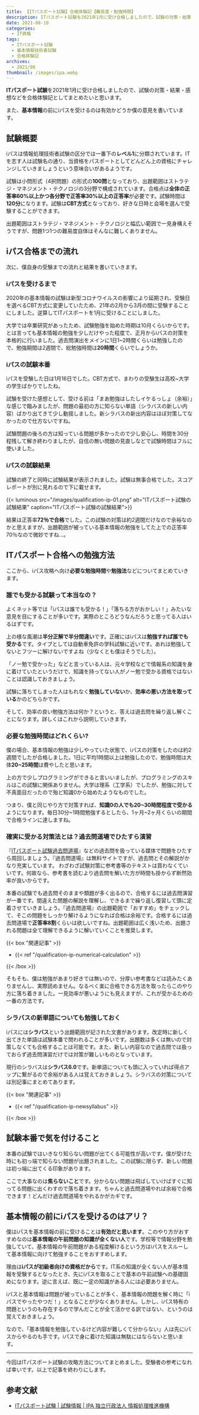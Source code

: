 ```yaml
---
title: 【ITパスポート試験】合格体験記【難易度・勉強時間】
description: ITパスポート試験を2021年1月に受け合格しましたので、試験の対策・結果・感想などを合格体験記としてまとめたいと思います。
date: 2021-08-10
categories: 
  - IT資格
tags: 
  - ITパスポート試験
  - 基本情報技術者試験
  - 合格体験記
archives: 
  - 2021/08
thumbnail: /images/ipa.webp
---
```


**ITパスポート試験**を2021年1月に受け合格しましたので、試験の対策・結果・感想などを合格体験記としてまとめたいと思います。

<!--more-->

また、**基本情報**の前にiパスを受けるのは有効かどうか僕の意見を書いています。

## 試験概要

iパスは情報処理技術者試験の区分では一番下の**レベル1**に分類されています。ITを志す人は試験名の通り、当資格をパスポートとしてどんどん上の資格にチャレンジしていきましょうという意味合いがあるようです。

試験は小問形式（4択問題）の形式の**100問**となっており、出題範囲はストラテジ・マネジメント・テクノロジの3分野で構成されています。合格点は**全体の正答率60%以上かつ各分野で正答率30%以上の正答率**が必要です。試験時間は**120分**になります。試験は**CBT方式**となっており、好きな日時と会場を選んで受験することができます。

出題範囲はストラテジ・マネジメント・テクノロジと幅広い範囲で一見身構えそうですが、問題1つ1つの難易度自体はそんなに難しくありません。

## iパス合格までの流れ

次に、僕自身の受験までの流れと結果を書いていきます。

### iパスを受けるまで

2020年の基本情報の試験は新型コロナウイルスの影響により延期され、受験日を選べるCBT方式に変更していたため、21年の2月から3月の間に受験することにしました。逆算してITパスポートを1月に受けることにしました。

大学では卒業研究があったため、試験勉強を始めた時期は10月くらいからです。とは言っても基本情報の勉強を少しだけやった程度で、正月からiパスの対策を本格的に行いました。過去問演出をメインに1日1~2時間くらいは勉強したので、勉強期間は2週間で、総勉強時間は**20時間**くらいでしょうか。

### iパスの試験本番

iパスを受験した日は1月16日でした。CBT方式で、まわりの受験生は高校~大学の学生ばかりでしたね。

試験を受けた感想として、受ける前は「まあ勉強はしたしイケるっしょ（余裕）」な感じで臨みましたが、問題の最初の方に知らない単語（シラバスの新しい内容）ばかり出てきて少し動揺しました。新シラバスの新出内容はほぼ対策してなかったので仕方ないですね。

試験問題の後ろの方は知っている問題が多かったので少し安心し、時間を30分程残して解き終わりましたが、自信の無い問題の見直しなどで試験時間はフルに使いました。

### iパスの試験結果

試験の終了と同時に試験結果が表示されました。試験は無事合格でした。スコアレポートが別に見れるので下に載せます。

{{< luminous src="/images/qualification-ip-01.png" alt="ITパスポート試験の試験結果" caption="ITパスポート試験の試験結果">}}

結果は正答率**72％**で**合格**でした。この試験の対策は約2週間だけなので余裕なのかと思えますが、出題範囲が被っている基本情報の勉強をしてた上での正答率70％なので微妙ですね…。

## ITパスポート合格への勉強方法

ここから、iパス攻略へ向け**必要な勉強時間**や**勉強法**などについてまとめていきます。

### 誰でも受かる試験って本当なの？

よくネット等では「iパスは誰でも受かる！」「落ちる方がおかしい！」みたいな意見を目にすることが多いです。実際のところどうなんだろうと思ってる人はいるはずです。

上の様な風潮は**半分正解で半分間違い**です。正確にはiパスは**勉強すれば誰でも受かる**です。タイプとしては自動車免許の学科試験に近いです。あれは勉強してないとフツーに解けないですよね（少なくとも僕はそうでした）。

「ノー勉で受かった」などと言っている人は、元々学校などで情報系の知識を身に着けていたというだけで、知識を持ってない人がノー勉で受かる資格ではないことは認識しておきましょう。

試験に落ちてしまった人はもれなく**勉強していない**か、**効率の悪い方法を取っている**かのどちらかです。

そして、効率の良い勉強方法は何か？というと、答えは過去問を繰り返し解くことになります。詳しくはこれから説明していきます。

### 必要な勉強時間はどれくらい?

僕の場合、基本情報の勉強は少しやっていた状態で、iパスの対策をしたのは約2週間でしたが合格しました。1日に平均1時間以上は勉強したので、勉強時間は大体**20~25時間**は費やしたと思います。

上の方で少しプログラミングができると言いいましたが、プログラミングのスキルはこの試験に関係ありません。大学は理系（工学系）でしたが、勉強に対して不真面目だったので殆ど知識0から始めたようなものでした。

つまり、僕と同じやり方で対策すれば、**知識0の人でも20~30時間程度で受かる**ようになります。毎日30分~1時間勉強するとしたら、1ヶ月~2ヶ月くらいの期間で合格ラインに達しますね。

### 確実に受かる対策法とは？過去問道場でひたすら演習

『[ITパスポート試験過去問道場](https://www.itpassportsiken.com/ipkakomon.php)』などの過去問を扱っている媒体で問題をひたすら周回しましょう。『過去問道場』は無料サイトですが、過去問とその解説がかなり充実しています。 わざわざ試験対策に参考書等のテキストは買わなくていいです。何故なら、参考書を読むより過去問を解いた方が時間も掛からず断然効率が良いからです。

本番の試験でも過去問そのままや類題が多く出るので、合格するには過去問演習が一番です。間違えた問題の解説を理解し、できるまで繰り返し復習して頭に定着させていきましょう。『過去問道場』の出題範囲で「おすすめ」をチェックして、そこの問題をしっかり解けるようになれば合格は余裕です。合格するには過去問道場で**正答率8割**くらいは欲しいですね。出題範囲は広く浅いため、出題される問題は全て理解できるように解いていくことを推奨します。

{{< box "関連記事" >}}
<ul>
<li>{{< ref "/qualification-ip-numerical-calculation" >}}</li>
</ul>
{{< /box >}}

そもそも、僕は勉強があまり好きでは無いので、分厚い参考書などは読みたくありませんし、実際読めません。なるべく楽に合格できる方法を取ったらこのやり方に落ち着きました。一見効率が悪いようにも見えますが、これが受かるための一番の方法です。

### シラバスの新単語についても勉強しておく

iパスには**シラバス**という出題範囲が記された文書があります。改定時に新しく出てきた単語は試験本番で問われることが多いです。出題数は多くは無いので対策しなくても合格することは可能です。また、新しい内容なので過去問では扱っておらず過去問演習だけでは対策が難しいものとなっています。

現行のシラバスは**シラバス6.0**です。新単語についても頭に入っていれば得点アップに繋がるので余裕がある人は覚えておきましょう。シラバスの対策については別記事にまとめてあります。

{{< box "関連記事" >}}
<ul>
<li>{{< ref "/qualification-ip-newsyllabus" >}}</li>
</ul>
{{< /box >}}

## 試験本番で気を付けること

本番の試験ではいきなり知らない問題が出てくる可能性が高いです。僕が受けた時にも初っ端で知らない問題が出題されました。この試験に限らず、新しい問題は初っ端に出てくる印象があります。

ここで大事なのは**焦らないこと**です。分からない問題は飛ばしていけばすぐに知ってる問題に出くわすので落ち着きます。ちゃんと過去問道場やれば余裕で合格できます！どんだけ過去問道場をやれるかがカギです。

## 基本情報の前にiパスを受けるのはアリ？

僕はiパスを基本情報の前に受けることは**有効だと思います**。このやり方がおすすめなのは**基本情報の午前問題の知識が全くない人**です。学校等で情報分野を勉強していて、基本情報の午前問題がある程度解けるという方はiパスをスルーして基本情報に向けて勉強することをおすすめします。

理由は**iパスが初級者向けの資格だから**です。IT系の知識が全くない人が基本情報を受験するとなったとき、先にiパスを取ることで基本の午前試験への基礎固めになります。逆に言えば、既に一定の知識がある人には必要ありません。

iパスと基本情報は問題が被っていることが多く、基本情報の問題を解く時に「iパスでやったやつだ！」となることが少なくありません。しかし、iパス特有の問題というのも存在するので学んだことが全て活かせる訳ではない、というのは覚えておきましょう。

なので、「基本情報を勉強しているけど内容が難しくて分からない」人は先にiパスからやるのも手です。iパスで身に着けた知識は無駄にはならないと思います。

* * *

今回はITパスポート試験の攻略方法についてまとめました。受験者の参考になれば幸いです。以上で記事を終わりにします。

## 参考文献

* [ITパスポート試験 | 試験情報 | IPA 独立行政法人 情報処理推進機構](https://www.ipa.go.jp/shiken/kubun/ip.html)
